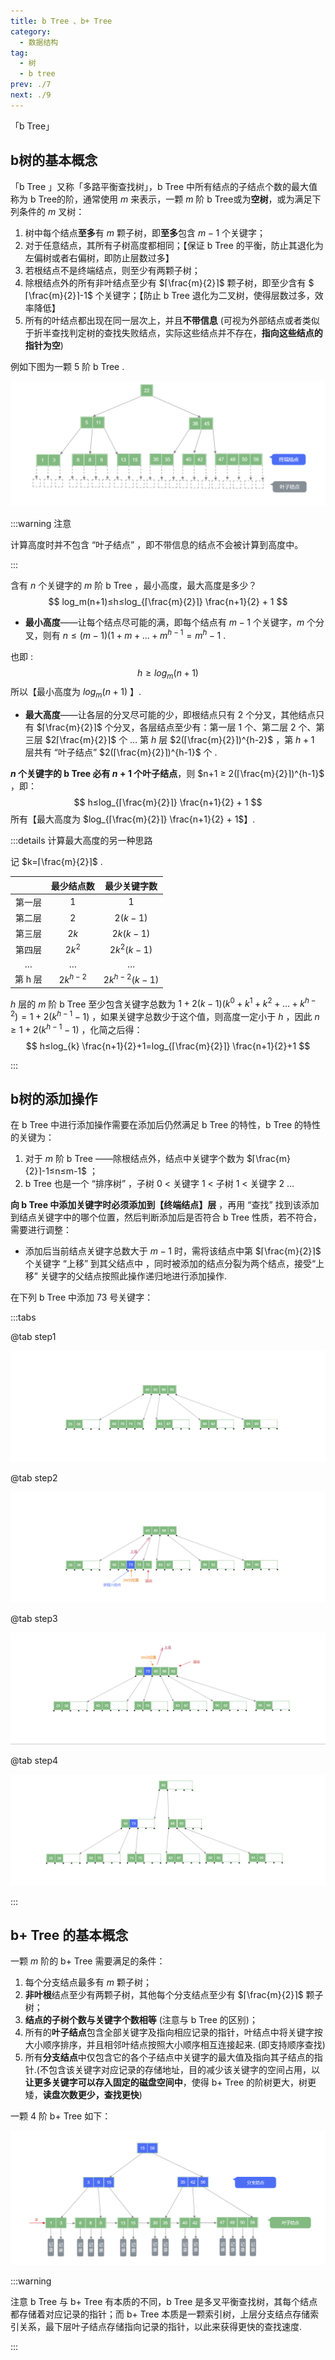 ```yaml
---
title: b Tree 、b+ Tree 
category: 
  - 数据结构
tag: 
  - 树
  - b tree
prev: ./7
next: ./9
---
```


「b Tree」

<!-- more -->

## b树的基本概念

「b Tree 」又称「多路平衡查找树」，b Tree 中所有结点的子结点个数的最大值称为 b Tree的阶，通常使用 $m$ 来表示，一颗 $m$ 阶 b Tree或为**空树**，或为满足下列条件的 $m$ 叉树：

1. 树中每个结点**至多**有 $m$ 颗子树，即**至多**包含 $m-1$ 个关键字；
2. 对于任意结点，其所有子树高度都相同；【保证 b Tree 的平衡，防止其退化为左偏树或者右偏树，即防止层数过多】
3. 若根结点不是终端结点，则至少有两颗子树；
4. 除根结点外的所有非叶结点至少有 $⌈\frac{m}{2}⌉$ 颗子树，即至少含有 $⌈\frac{m}{2}⌉-1$ 个关键字；【防止 b Tree 退化为二叉树，使得层数过多，效率降低】
5. 所有的叶结点都出现在同一层次上，并且**不带信息** (可视为外部结点或者类似于折半查找判定树的查找失败结点，实际这些结点并不存在，**指向这些结点的指针为空**)

例如下图为一颗 $5$ 阶 b Tree .

![B树](./image/image-20230110121421600-1673752540636-1.png)

:::warning 注意

计算高度时并不包含 “叶子结点” ，即不带信息的结点不会被计算到高度中。

:::

含有 $n$ 个关键字的 $m$ 阶 b Tree ，最小高度，最大高度是多少？
$$
log_m(n+1)≤h≤log_{⌈\frac{m}{2}⌉} \frac{n+1}{2} + 1
$$


- **最小高度**——让每个结点尽可能的满，即每个结点有 $m-1$ 个关键字，$m$ 个分叉，则有 $n≤(m-1)(1+m+...+m^{h-1}=m^h-1$ .

也即 :
$$
h≥log_m(n+1)
$$
所以【最小高度为 $log_m(n+1)$ 】.



- **最大高度**——让各层的分叉尽可能的少，即根结点只有 $2$ 个分叉，其他结点只有 $⌈\frac{m}{2}⌉$ 个分叉，各层结点至少有：第一层 $1$ 个、第二层 $2$ 个、第三层 $2⌈\frac{m}{2}⌉$ 个 … 第 $h$ 层 $2(⌈\frac{m}{2}⌉)^{h-2}$ ，第 $h+1$ 层共有 “叶子结点” $2(⌈\frac{m}{2}⌉)^{h-1}$ 个 .

**$n$ 个关键字的 b Tree 必有 $n+1$ 个叶子结点**，则 $n+1 ≥ 2(⌈\frac{m}{2}⌉)^{h-1}$ ，即：
$$
h≤log_{⌈\frac{m}{2}⌉} \frac{n+1}{2} + 1
$$
所有【最大高度为 $log_{⌈\frac{m}{2}⌉} \frac{n+1}{2} + 1$】.

:::details 计算最大高度的另一种思路

记 $k=⌈\frac{m}{2}⌉$ .

|         | 最少结点数 |  最少关键字数   |
| :-----: | :--------: | :-------------: |
| 第一层  |    $1$     |       $1$       |
| 第二层  |    $2$     |    $2(k-1)$     |
| 第三层  |    $2k$    |    $2k(k-1)$    |
| 第四层  |   $2k^2$   |   $2k^2(k-1)$   |
|    …    |     …      |        …        |
| 第 h 层 | $2k^{h-2}$ | $2k^{h-2}(k-1)$ |

$h$ 层的 $m$ 阶 b Tree 至少包含关键字总数为 $1+2(k-1)(k^0+k^1+k^2+...+k^{h-2})=1+2(k^{h-1}-1)$ ，如果关键字总数少于这个值，则高度一定小于 $h$ ，因此 $n≥1+2(k^{h-1}-1)$ ，化简之后得：
$$
h≤log_{k} \frac{n+1}{2}+1=log_{⌈\frac{m}{2}⌉} \frac{n+1}{2}+1
$$


:::

## b树的添加操作

在 b Tree 中进行添加操作需要在添加后仍然满足 b Tree 的特性，b Tree 的特性的关键为：

1. 对于 $m$ 阶 b Tree ——除根结点外，结点中关键字个数为 $⌈\frac{m}{2}⌉-1≤n≤m-1$ ；
2. b Tree 也是一个 “排序树” ，子树 0 < 关键字 1 < 子树 1 < 关键字 2 …

**向 b Tree 中添加关键字时必须添加到【终端结点】层** ，再用 “查找” 找到该添加到结点关键字中的哪个位置，然后判断添加后是否符合 b Tree 性质，若不符合，需要进行调整：

- 添加后当前结点关键字总数大于 $m-1$ 时，需将该结点中第 $⌈\frac{m}{2}⌉$ 个关键字 “上移” 到其父结点中 ，同时被添加的结点分裂为两个结点，接受“上移” 关键字的父结点按照此操作递归地进行添加操作.



在下列 b Tree 中添加 $73$ 号关键字：

:::tabs

@tab step1

![](./image/image-20230110125100926-1673752540636-2.png)

@tab step2

![](./image/image-20230110125134540-1673752540637-3.png)

@tab step3

![](./image/image-20230110125214108-1673752540637-4.png)

@tab step4

![](./image/image-20230110125247722-1673752540637-5.png)

:::



## b+ Tree 的基本概念



一颗 $m$ 阶的 b+ Tree 需要满足的条件：

1. 每个分支结点最多有 $m$ 颗子树；
2. **非叶根**结点至少有两颗子树，其他每个分支结点至少有 $⌈\frac{m}{2}⌉$ 颗子树；
3. **结点的子树个数与关键字个数相等** (注意与 b Tree 的区别)；
4. 所有的**叶子结点**包含全部关键字及指向相应记录的指针，叶结点中将关键字按大小顺序排序，并且相邻叶结点按照大小顺序相互连接起来. (即支持顺序查找)
5. 所有**分支结点**中仅包含它的各个子结点中关键字的最大值及指向其子结点的指针.(不包含该关键字对应记录的存储地址，目的减少该关键字的空间占用，以**让更多关键字可以存入固定的磁盘空间中**，使得 b+ Tree 的阶树更大，树更矮，**读盘次数更少，查找更快**)

一颗 $4$ 阶 b+ Tree 如下：

![image-20230110162339130](./image/image-20230110162339130-1673752540637-20.png)

:::warning

注意 b Tree 与 b+ Tree 有本质的不同，b Tree 是多叉平衡查找树，其每个结点都存储着对应记录的指针；而 b+ Tree 本质是一颗索引树，上层分支结点存储索引关系，最下层叶子结点存储指向记录的指针，以此来获得更快的查找速度.

:::





































































